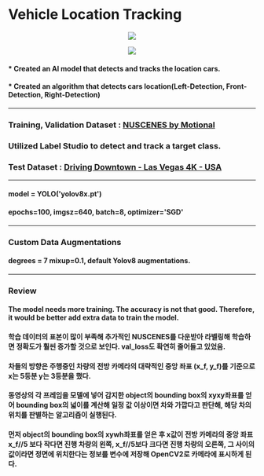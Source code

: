 # Vehicle Location Tracking   

<p align="center"><img src="https://github.com/suhyeong-jeon/Vehicle_Location_Tracking/assets/70623959/50e8e7c9-5e5b-43cb-be21-58fea42f302a"></p>
<p align="center"><img src="https://github.com/suhyeong-jeon/Vehicle_Location_Tracking/assets/70623959/5d18dbd2-0272-4011-a21c-10b036e4265f"></p>

#### * Created an AI model that detects and tracks the location cars.
#### * Created an algorithm that detects cars location(Left-Detection, Front-Detection, Right-Detection)   

- - -

### Training, Validation Dataset : [NUSCENES by Motional](https://www.nuscenes.org/nuscenes)
### Utilized Label Studio to detect and track a target class.
### Test Dataset : [Driving Downtown - Las Vegas 4K - USA](https://www.youtube.com/watch?v=DL703lh_my8&t=48s)   

- - -

#### model = YOLO('yolov8x.pt')
#### epochs=100, imgsz=640, batch=8, optimizer='SGD'   

- - -

### Custom Data Augmentations
#### degrees = 7 mixup=0.1, default Yolov8 augmentations.   

- - -

### Review
#### The model needs more training. The accuracy is not that good. Therefore, it would be better add extra data to train the model.   


#### 학습 데이터의 표본이 많이 부족해 추가적인 NUSCENES를 다운받아 라벨링해 학습하면 정확도가 훨씬 증가할 것으로 보인다. val_loss도 확연히 줄어들고 있었음.   

#### 차들의 방향은 주행중인 차량의 전방 카메라의 대략적인 중앙 좌표 (x_f, y_f)를 기준으로 x는 5등분 y는 3등분을 했다.   
#### 동영상의 각 프레임을 모델에 넣어 감지한 object의 bounding box의 xyxy좌표를 얻어 bounding box의 넓이를 계산해 일정 값 이상이면 차와 가깝다고 판단해, 해당 차의 위치를 판별하는 알고리즘이 실행된다.   
#### 먼저 object의 bounding box의 xywh좌표를 얻은 후 x값이 전방 카메라의 중앙 좌표 x_f//5 보다 작다면 진행 차량의 왼쪽, x_f//5보다 크다면 진행 차량의 오른쪽, 그 사이의 값이라면 정면에 위치한다는 정보를 변수에 저장해 OpenCV2로 카메라에 표시하게 된다.
